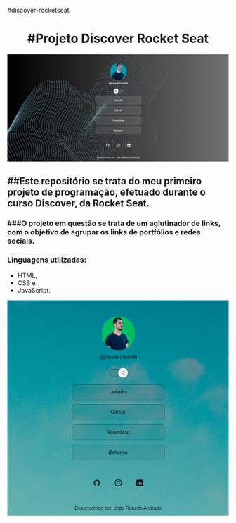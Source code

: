 #discover-rocketseat
<h1 align="center">#Projeto Discover Rocket Seat</h1>

<img src=".github/projetorocketseat.png">

<h2>##Este repositório se trata do meu primeiro projeto de programação, efetuado durante o curso Discover, da Rocket Seat.</h2>

<h3>###O projeto em questão se trata de um aglutinador de links, com o objetivo de agrupar os links de portfólios e redes sociais.</h3>
<h3>Linguagens utilizadas:</h3>
<ul>
  <li>HTML,</li>
  <li>CSS e </li>
  <li>JavaScript.</li>
</ul>
<img src=".github/projetorocketseat2.png">
